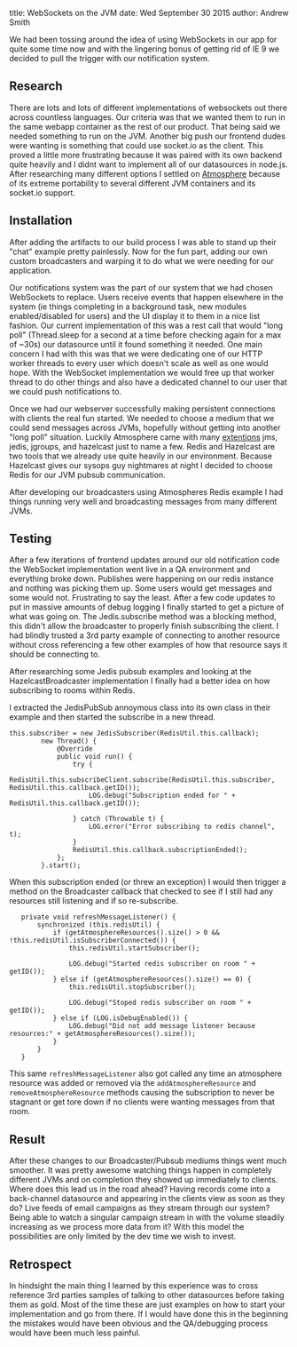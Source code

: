 title: WebSockets on the JVM
date: Wed September 30 2015
author: Andrew Smith

We had been tossing around the idea of using WebSockets in our app for quite some time now and with the lingering bonus of getting rid of IE 9 we decided to pull the trigger with our notification system.

## Research

There are lots and lots of different implementations of websockets out there across countless languages. Our criteria was that we wanted them to run in the same webapp container as the rest of our product. That being said we needed something to run on the JVM. Another big push our frontend dudes were wanting is something that could use socket.io as the client. This proved a little more frustrating because it was paired with its own backend quite heavily and I didnt want to implement all of our datasources in node.js. After researching many different options I settled on [Atmosphere](https://github.com/Atmosphere/atmosphere) because of its extreme portability to several different JVM containers and its socket.io support.

## Installation

After adding the artifacts to our build process I was able to stand up their "chat" example pretty painlessly. Now for the fun part, adding our own custom broadcasters and warping it to do what we were needing for our application.

Our notifications system was the part of our system that we had chosen WebSockets to replace. Users receive events that happen elsewhere in the system (ie things completing in a background task, new modules enabled/disabled for users) and the UI display it to them in a nice list fashion. Our current implementation of this was a rest call that would "long poll" (Thread.sleep for a second at a time before checking again for a max of ~30s) our datasource until it found something it needed.  One main concern I had with this was that we were dedicating one of our HTTP worker threads to every user which doesn't scale as well as one would hope.  With the WebSocket implementation we would free up that worker thread to do other things and also have a dedicated channel to our user that we could push notifications to.

Once we had our webserver successfully making persistent connections with clients the real fun started. We needed to choose a medium that we could send messages across JVMs, hopefully without getting into another "long poll" situation. Luckily Atmosphere came with many [extentions](https://github.com/Atmosphere/atmosphere-extensions) jms, jedis, jgroups, and hazelcast just to name a few. Redis and Hazelcast are two tools that we already use quite heavily in our environment. Because Hazelcast gives our sysops guy nightmares at night I decided to choose Redis for our JVM pubsub communication.

After developing our broadcasters using Atmospheres Redis example I had things running very well and broadcasting messages from many different JVMs.

## Testing
After a few iterations of frontend updates around our old notification code the WebSocket implementation went live in a QA environment and everything broke down. Publishes were happening on our redis instance and nothing was picking them up. Some users would get messages and some would not. Frustrating to say the least. After a few code updates to put in massive amounts of debug logging I finally started to get a picture of what was going on.  The Jedis.subscribe method was a blocking method, this didn't allow the broadcaster to properly finish subscribing the client. I had blindly trusted a 3rd party example of connecting to another resource without cross referencing a few other examples of how that resource says it should be connecting to.

After researching some Jedis pubsub examples and looking at the HazelcastBroadcaster implementation I finally had a better idea on how subscribing to rooms within Redis.

I extracted the JedisPubSub annoymous class into its own class in their example and then started the subscribe in a new thread.

```
this.subscriber = new JedisSubscriber(RedisUtil.this.callback);
		new Thread() {
			@Override
			public void run() {
				try {
					RedisUtil.this.subscribeClient.subscribe(RedisUtil.this.subscriber, RedisUtil.this.callback.getID());
					LOG.debug("Subscription ended for " + RedisUtil.this.callback.getID());

				} catch (Throwable t) {
					LOG.error("Error subscribing to redis channel", t);
				}
				RedisUtil.this.callback.subscriptionEnded();
			};
		}.start();
```

 When this subscription ended (or threw an exception) I would then trigger a method on the Broadcaster callback that checked to see if I still had any resources still listening and if so re-subscribe.
 
 ```
	private void refreshMessageListener() {
		synchronized (this.redisUtil) {
			if (getAtmosphereResources().size() > 0 && !this.redisUtil.isSubscriberConnected()) {
				this.redisUtil.startSubscriber();

				LOG.debug("Started redis subscriber on room " + getID());
			} else if (getAtmosphereResources().size() == 0) {
				this.redisUtil.stopSubscriber();

				LOG.debug("Stoped redis subscriber on room " + getID());
			} else if (LOG.isDebugEnabled()) {
				LOG.debug("Did not add message listener because resources:" + getAtmosphereResources().size());
			}
		}
	}
```

This same `refreshMessageListener` also got called any time an atmosphere resource was added or removed via the `addAtmosphereResource` and `removeAtmosphereResource` methods causing the subscription to never be stagnant or get tore down if no clients were wanting messages from that room.

## Result
After these changes to our Broadcaster/Pubsub mediums things went much smoother.  It was pretty awesome watching things happen in completely different JVMs and on completion they showed up immediately to clients. Where does this lead us in the road ahead? Having records come into a back-channel datasource and appearing in the clients view as soon as they do? Live feeds of email campaigns as they stream through our system? Being able to watch a singular campaign stream in with the volume steadily increasing as we process more data from it? With this model the possibilities are only limited by the dev time we wish to invest.

## Retrospect
In hindsight the main thing I learned by this experience was to cross reference 3rd parties samples of talking to other datasources before taking them as gold. Most of the time these are just examples on how to start your implementation and go from there. If I would have done this in the beginning the mistakes would have been obvious and the QA/debugging process would have been much less painful.







